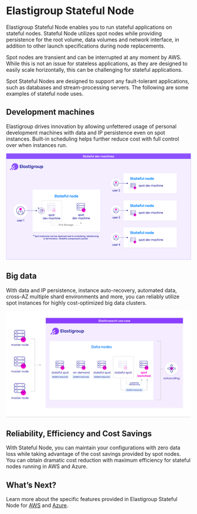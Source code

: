 # Elastigroup Stateful Node

Elastigroup Stateful Node enables you to run stateful applications on stateful nodes. Stateful Node utilizes spot nodes while providing persistence for the root volume, data volumes and network interface, in addition to other launch specifications during node replacements.

Spot nodes are transient and can be interrupted at any moment by AWS. While this is not an issue for stateless applications, as they are designed to easily scale horizontally, this can be challenging for stateful applications.

Spot Stateful Nodes are designed to support any fault-tolerant applications, such as databases and stream-processing servers.  The following are some examples of stateful node uses.

## Development machines

Elastigroup drives innovation by allowing unfettered usage of personal development machines with data and IP persistence even on spot instances. Built-in scheduling helps further reduce cost with full control over when instances run.

<img src="/managed-instance/_media/elastigroup-stateful-node-01.png" />

## Big data

With data and IP persistence, instance auto-recovery, automated data, cross-AZ multiple shard environments and more, you can reliably utilize spot instances for highly cost-optimized big data clusters.

<img src="/managed-instance/_media/elastigroup-stateful-node-02.png" />

## Reliability, Efficiency and Cost Savings

With Stateful Node, you can maintain your configurations with zero data loss while taking advantage of the cost savings provided by spot nodes. You can obtain dramatic cost reduction with maximum efficiency for stateful nodes running in AWS and Azure.

## What’s Next?

Learn more about the specific features provided in Elastigroup Stateful Node for [AWS](managed-instance/features/stateful-managed-instances) and [Azure](managed-instance/azure/).
